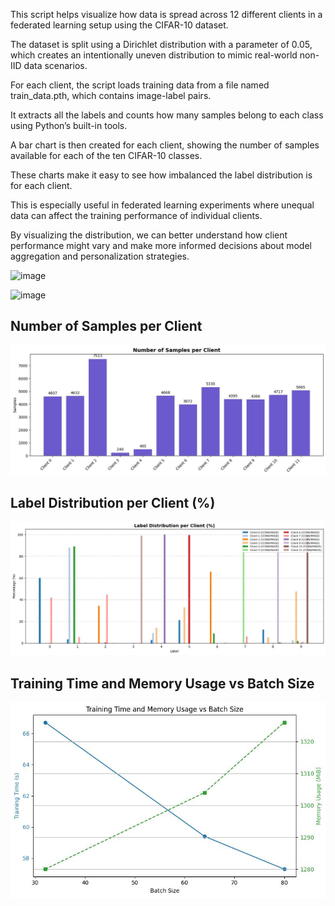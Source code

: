 This script helps visualize how data is spread across 12 different clients in a federated learning setup using the CIFAR-10 dataset.

The dataset is split using a Dirichlet distribution with a parameter of 0.05, which creates an intentionally uneven distribution to mimic real-world non-IID data scenarios.

For each client, the script loads training data from a file named train_data.pth, which contains image-label pairs.

It extracts all the labels and counts how many samples belong to each class using Python’s built-in tools.

A bar chart is then created for each client, showing the number of samples available for each of the ten CIFAR-10 classes.

These charts make it easy to see how imbalanced the label distribution is for each client.

This is especially useful in federated learning experiments where unequal data can affect the training performance of individual clients.

By visualizing the distribution, we can better understand how client performance might vary and make more informed decisions about model aggregation and personalization strategies.






![image](https://github.com/user-attachments/assets/0bc14d2c-9cf8-4db2-b9bb-d95879e1113d)



![image](https://github.com/user-attachments/assets/1a3800ac-1d40-4222-9a88-a4dedca846d9)

## Number of Samples per Client
![image](https://github.com/Hareesshwar1/Kernel_crew_Federatedlearning/blob/main/images/NumberOfSamplesPerClient.jpeg)

## Label Distribution per Client (%)
![image](https://github.com/Hareesshwar1/Kernel_crew_Federatedlearning/blob/main/images/ClientLevelDistributionPerClient.jpeg)


## Training Time and Memory Usage vs Batch Size
![image](https://github.com/Hareesshwar1/Kernel_crew_Federatedlearning/blob/main/images/TT_MUvsBS.jpeg)
